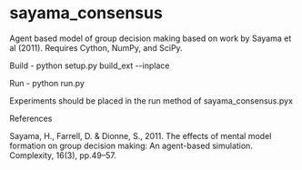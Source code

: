 sayama_consensus
================

Agent based model of group decision making based on work by Sayama et al (2011).
Requires Cython, NumPy, and SciPy.

Build -
python setup.py build_ext --inplace

Run -
python run.py

Experiments should be placed in the run method of sayama_consensus.pyx

References

Sayama, H., Farrell, D. & Dionne, S., 2011. The effects of mental model formation on group decision making: An agent-based simulation. Complexity, 16(3), pp.49–57.
